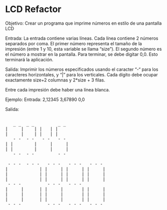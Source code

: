 # LCD Refactor

 
Objetivo: Crear un programa que imprime números en estilo de una pantalla LCD 

Entrada: La entrada contiene varias líneas. Cada línea contiene 2 números separados por coma. El primer número representa el tamaño de la impresión (entre 1 y 10, esta variable se llama “size”). El segundo número es el número a mostrar en la pantalla. Para terminar, se debe digitar 0,0. Esto terminará la aplicación.

Salida: Imprimir los números especificados usando el caracter “-“ para los caracteres horizontales, y “|” para los verticales. Cada dígito debe ocupar exactamente size+2 columnas y 2*size + 3 filas. 

Entre cada impresión debe haber una línea blanca. 
 
Ejemplo: 
Entrada: 
2,12345 
3,67890 
0,0 
   
Salida:   
 <pre>  
   _ _  _ _         _ _
|     |    | |   | |
|     |    | |   | |
   - -  - -   - -   - -
| |        |     |     |
| |        |     |     |
   - -  - -         - -

 - - -  - - -   - - -   - - -   - - - 
|            | |     | |     | |     |
|            | |     | |     | |     |
|            | |     | |     | |     |
 - - -          - - -   - - -
|     |      | |     |       | |     |
|     |      | |     |       | |     |
|     |      | |     |       | |     |
 - - -          - - -   - - -   - - -